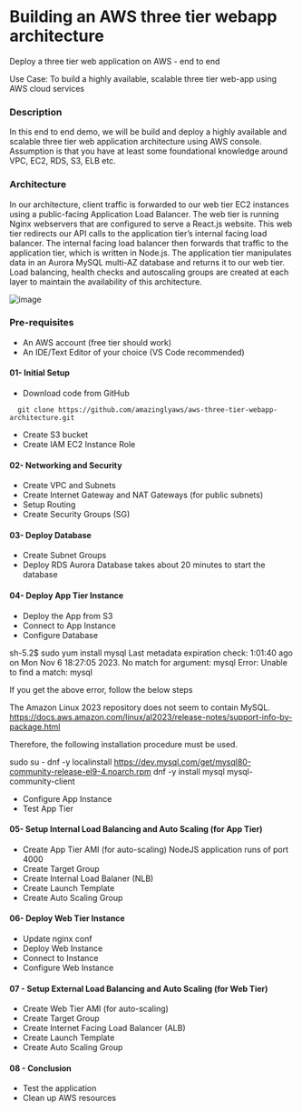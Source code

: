 # Building an AWS three tier webapp architecture
Deploy a three tier web application on AWS - end to end

Use Case: To build a highly available, scalable three tier web-app using AWS cloud services

### Description

In this end to end demo, we will be build and deploy a highly available and scalable three tier web  application architecture using AWS console. Assumption is that you have at least some foundational knowledge around VPC, EC2, RDS, S3, ELB etc.


### Architecture 

In our architecture, client traffic is forwarded to our web tier EC2 instances using a public-facing Application Load Balancer. The web tier is running Nginx webservers that are configured to serve a React.js website. This web tier redirects our API calls to the application tier’s internal facing load balancer. The internal facing load balancer then forwards that traffic to the application tier, which is written in Node.js. The application tier manipulates data in an Aurora MySQL multi-AZ database and returns it to our web tier. Load balancing, health checks and autoscaling groups are created at each layer to maintain the availability of this architecture.

![image](https://github.com/amazinglyaws/aws-three-tier-webapp-architecture/assets/133778900/a64db79a-be5e-44c7-aa7b-6c9caab1249a)


### Pre-requisites
- An AWS account (free tier should work)
- An IDE/Text Editor of your choice (VS Code recommended)
  
#### 01- Initial Setup
- Download code from GitHub
```
  git clone https://github.com/amazinglyaws/aws-three-tier-webapp-architecture.git
```
- Create S3 bucket
- Create IAM EC2 Instance Role

#### 02- Networking and Security
- Create VPC and Subnets
- Create Internet Gateway and NAT Gateways (for public subnets)
- Setup Routing
- Create Security Groups (SG)

#### 03- Deploy Database
- Create Subnet Groups
- Deploy RDS Aurora Database
  takes about 20 minutes to start the database

#### 04- Deploy App Tier Instance
- Deploy the App from S3
- Connect to App Instance
- Configure Database

sh-5.2$ sudo yum install mysql
Last metadata expiration check: 1:01:40 ago on Mon Nov  6 18:27:05 2023.
No match for argument: mysql
Error: Unable to find a match: mysql

If you get the above error, follow the below steps

The Amazon Linux 2023 repository does not seem to contain MySQL.
https://docs.aws.amazon.com/linux/al2023/release-notes/support-info-by-package.html

Therefore, the following installation procedure must be used.

sudo su -
dnf -y localinstall https://dev.mysql.com/get/mysql80-community-release-el9-4.noarch.rpm
dnf -y install mysql mysql-community-client

- Configure App Instance
- Test App Tier

#### 05- Setup Internal Load Balancing and Auto Scaling (for App Tier)
- Create App Tier AMI (for auto-scaling)
  NodeJS application runs of port 4000
- Create Target Group
- Create Internal Load Balaner (NLB)
- Create Launch Template
- Create Auto Scaling Group

#### 06- Deploy Web Tier Instance
- Update nginx conf
- Deploy Web Instance
- Connect to Instance
- Configure Web Instance

#### 07 - Setup External Load Balancing and Auto Scaling (for Web Tier)
- Create Web Tier AMI (for auto-scaling)
- Create Target Group
- Create Internet Facing Load Balancer (ALB)
- Create Launch Template
- Create Auto Scaling Group

#### 08 - Conclusion
- Test the application
- Clean up AWS resources
